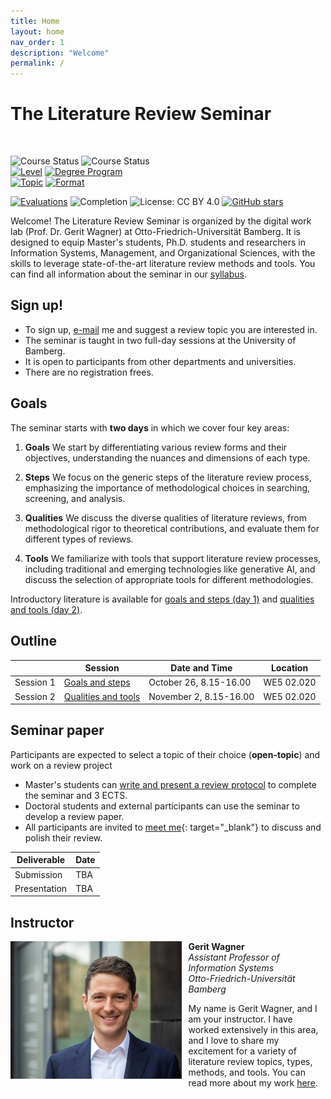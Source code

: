 ```yaml
---
title: Home
layout: home
nav_order: 1
description: "Welcome"
permalink: /
---
```


# The Literature Review Seminar

<br>

![Course Status](https://img.shields.io/badge/Current%20course-Winter%20semester%202024/25-yellow)
![Course Status](https://img.shields.io/badge/Upcoming%20course-Summer%20semester%202025-green)<br>
[![Level](https://img.shields.io/badge/Level-Master%20|%20PhD-blue)](https://digital-work-lab.github.io/literature-review-seminar/docs/syllabus.html)
[![Degree Program](https://img.shields.io/badge/Degree%20Program-WI%20|%20ISM%20|%20etc.-blue)](https://digital-work-lab.github.io/literature-review-seminar/docs/syllabus.html)<br>
[![Topic](https://img.shields.io/badge/Topics-Open%20topic%20&%20Literature%20review%20methods-blue)](https://digital-work-lab.github.io/literature-review-seminar/docs/syllabus.html)
[![Format](https://img.shields.io/badge/Format-In%20person%20sessions%20&%20individual%20work-blue)](https://digital-work-lab.github.io/digital-work-lecture/docs/syllabus.html)<br>
<!-- ![Offered by: Digital Work at Otto-Friedrich-Universität Bamberg](https://img.shields.io/badge/Offered%20by-%20Digital%20Work%20(Otto--Friedrich--Universit%C3%A4t%20Bamberg)-blue) -->
[![Evaluations](https://img.shields.io/badge/Rating-★★★★★%20(5%20/%205)-yellow)](https://digital-work-lab.github.io/literature-review-seminar/docs/evaluations.html)
![Completion](https://img.shields.io/badge/Enrollment-9%20students-green)
![License: CC BY 4.0](https://img.shields.io/badge/License-CC%20BY%204.0-green.svg)
[![GitHub stars](https://img.shields.io/github/stars/digital-work-lab/literature-review-seminar.svg?style=social&label=Star)](https://github.com/digital-work-lab/literature-review-seminar/stargazers)

Welcome!
The Literature Review Seminar is organized by the digital work lab (Prof. Dr. Gerit Wagner) at Otto-Friedrich-Universität Bamberg.
It is designed to equip Master's students, Ph.D. students and researchers in Information Systems, Management, and Organizational Sciences, with the skills to leverage state-of-the-art literature review methods and tools.
You can find all information about the seminar in our [syllabus](docs/syllabus.html).

## Sign up!

- To sign up, [e-mail](mailto:gerit.wagner@uni-bamberg.de) me and suggest a review topic you are interested in.
- The seminar is taught in two full-day sessions at the University of Bamberg.
- It is open to participants from other departments and universities.
- There are no registration frees.

<!-- 
{: .info }
> **Info** Registration deadline: October 19th, 2024.
> We are currently updating the contents for the upcoming winter semester (2024/25). You can find the dates and times for the sessions in the table below.
-->

## Goals

The seminar starts with **two days** in which we cover four key areas:

1. **Goals** We start by differentiating various review forms and their objectives, understanding the nuances and dimensions of each type.

2. **Steps** We focus on the generic steps of the literature review process, emphasizing the importance of methodological choices in searching, screening, and analysis.

3. **Qualities** We discuss the diverse qualities of literature reviews, from methodological rigor to theoretical contributions, and evaluate them for different types of reviews.

4. **Tools** We familiarize with tools that support literature review processes, including traditional and emerging technologies like generative AI, and discuss the selection of appropriate tools for different methodologies.

Introductory literature is available for [goals and steps (day 1)](docs/day_1.html) and [qualities and tools (day 2)](docs/day_2.html).

## Outline

|              | Session                                     | Date and Time              | Location      |
| ------------ | ------------------------------------------- | ---------------------------| ------------- |
| Session 1    | [Goals and steps](docs/day_1.html)          | October 26, 8.15-16.00     | WE5 02.020    |
| Session 2    | [Qualities and tools](docs/day_2.html)     | November 2, 8.15-16.00     | WE5 02.020    |

<!-- 
| Semester | Date and location | Status |
--- |--- |--- |--- |
Winter 2024/25 | October 26 and November 2, 8.00-16.00, WE5/02.020 | In preparation |
Summer 2024 | May 10 and 17 | Completed |
Winter 2023/24 | October 27 and November 3 | Completed |
-->

## Seminar paper

Participants are expected to select a topic of their choice (**open-topic**) and work on a review project

- Master's students can [write and present a review protocol](docs/protocol.html) to complete the seminar and 3 ECTS.
- Doctoral students and external participants can use the seminar to develop a review paper.
- All participants are invited to [meet me](https://calendly.com/gerit-wagner/30min){: target="_blank"} to discuss and polish their review.

| Deliverable      | Date     |
| ---------------- | -------- |
| Submission       | TBA      |
| Presentation     | TBA      |

## Instructor

<img src="assets/gerit_wagner.jpg" alt="Gerit Wagner (Foto: Tim Kipphan)" style="height: 220px; float: left; padding-right: 10px;">

**Gerit Wagner**  
*Assistant Professor of Information Systems*  
*Otto-Friedrich-Universität Bamberg*

My name is Gerit Wagner, and I am your instructor. I have worked extensively in this area, and I love to share my excitement for a variety of literature review topics, types, methods, and tools.
You can read more about my work [here](docs/syllabus.html#instructor).

<br style="clear:both">
